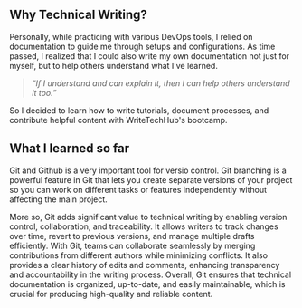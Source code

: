 ## Why Technical Writing?

Personally, while practicing with various DevOps tools, I relied on documentation to guide me through setups and configurations. As time passed, I realized that I could also write my own documentation not just for myself, but to help others understand what I’ve learned.

> *“If I understand and can explain it, then I can help others understand it too.”*


So I decided to learn how to write tutorials, document processes, and contribute helpful content with WriteTechHub's bootcamp.

## What I learned so far

Git and Github is a very important tool for versio control. 
Git branching is a powerful feature in Git that lets you create separate versions of your project so you can work on different tasks or features 
independently without affecting the main project.

More so, Git adds significant value to technical writing by enabling version control, collaboration, and traceability. It allows writers to track changes over time, revert to previous versions, and manage multiple drafts efficiently. With Git, teams can collaborate seamlessly by merging contributions from different authors while minimizing conflicts. It also provides a clear history of edits and comments, enhancing transparency and accountability in the writing process. Overall, Git ensures that technical documentation is organized, up-to-date, and easily maintainable, which is crucial for producing high-quality and reliable content.

